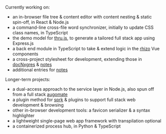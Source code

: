 Currently working on:

- an in-browser file tree & content editor with content nesting & static spin-off, in React & Node.js
- a command-line cross-file word synchronizer, initially to update CSS class names, in TypeScript
- the demo model for [thru.js](https://github.com/barcek/thru.js), to generate a tailored full stack app using Express.js
- a back end module in TypeScript to take & extend logic in the [rhizo](https://github.com/barcek/rhizo) Vue components
- a cross-project stylesheet for development, extending those in [docNxgres](https://github.com/barcek/docNxgres) & [notes](https://barcek.github.io/notes)
- additional entries for [notes](https://barcek.github.io/notes)

Longer-term projects:

- a dual-access approach to the service layer in Node.js, also spun off from a full stack [augomate](https://barcek.github.io/augomate)
- a plugin method for [sprk](https://github.com/barcek/sprk) & plugins to support full stack web development & browsing
- other in-browser development tools: a favicon serializer & a syntax highlighter
- a lightweight single-page web app framework with transpilation optional
- a containerized process hub, in Python & TypeScript
